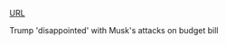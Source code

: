 <a href="https://www.bbc.com/news/articles/c5yg98rl717o">URL</a>

Trump 'disappointed' with Musk's attacks on budget bill